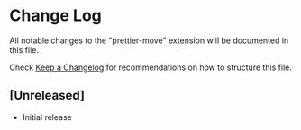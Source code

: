# Change Log

All notable changes to the "prettier-move" extension will be documented in this file.

Check [Keep a Changelog](http://keepachangelog.com/) for recommendations on how to structure this file.

## [Unreleased]

- Initial release